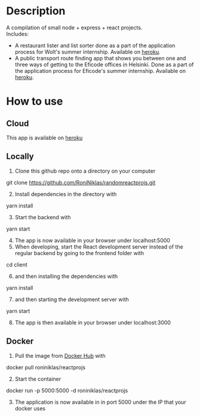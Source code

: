 # Description

A compilation of small node + express + react projects.  
Includes:   
- A restaurant lister and list sorter done as a part of the application process for Wolt's summer internship.  Available on [heroku](https://roninreactprojs.herokuapp.com/wolt).  
- A public transport route finding app that shows you between one and three ways of getting to the Eficode offices in Helsinki. Done as a part of the application process for Eficode's summer internship.  Available on [heroku](https://roninreactprojs.herokuapp.com/eficode).  

# How to use

## Cloud  

This app is available on [heroku](https://roninreactprojs.herokuapp.com/)

## Locally
 
1. Clone this github repo onto a directory on your computer  
  
git clone https://github.com/RoniNiklas/randomreactprojs.git  
  
2. Install dependencies in the directory with  
  
yarn install 
  
3. Start the backend with  
  
yarn start  
  
4. The app is now available in your browser under localhost:5000  
5. When developing, start the React development server instead of the regular backend by going to the frontend folder with  
  
cd client  
  
6. and then installing the dependencies with  
  
yarn install  
  
7. and then starting the development server with  
   
yarn start  
  
8. The app is then available in your browser under localhost:3000  

## Docker
  
1. Pull the image from [Docker Hub](https://hub.docker.com/r/roniniklas/reactprojs) with  
  
docker pull roniniklas/reactprojs  
  
2. Start the container  
  
docker run -p 5000:5000 -d roniniklas/reactprojs   
  
3. The application is now available in in port 5000 under the IP that your docker uses  

